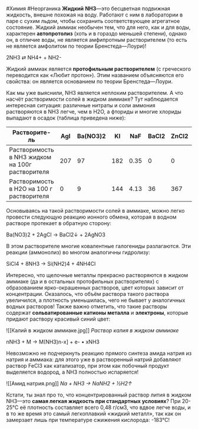 #Химия #Неорганика 
**Жидкий** **NH3**—это бесцветная подвижная жидкость, внешне похожая на воду. Работают с ним в лаборатории в паре с сухим льдом, чтобы сохранить соответствующее агрегатное состояние. Жидкий аммиак необычен тем, что для него, как и для воды, характерен **автопротолиз** (хоть и в гораздо меньшей степени), однако он, в отличие воды, не является амфипротным растворителем (то есть не является амфолитом по теории Бренстеда—Лоури)!

2NH3 ⇄ NH4+ + NH2-

Жидкий аммиак является **протофильным растворителем** (с греческого переводится как «Любит протон»). Этим названием объясняются его свойства: он является основанием по теории Бренстеда—Лоури.

Как мы уже выяснили, NH3 является неплохим растворителем. А что насчёт растворимости солей в жидком аммиаке? Тут наблюдается интересная ситуация: различные нитраты и соли аммония растворяются в NH3 легче, чем в H2O, а фториды и многие хлориды выпадают в осадок (таблица приведена ниже):

| Растворите-ль                                   | AgI | Ba(NO3)2 | KI  | NaF  | BaCl2 | ZnCl2 | NaI | NaBr | NH4NO3 |
| ----------------------------------------------- | --- | -------- | --- | ---- | ----- | ----- | --- | ---- | ------ |
| Растворимость в NH3 жидком на 100г растворителя | 207 | 97       | 182 | 0.35 | 0     | 0     | 162 | 138  | 389.6  |
| Растворимость в H2O на 100 г растворителя       | 0   | 9        | 144 | 4.13 | 36    | 367   |     | 90.5 | 212    |

Основываясь на такой растворимости солей в аммиаке, можно легко провести следующую реакцию ионного обмена, которая в водном растворе протекает в обратную сторону:

Ba(NO3)2 + 2AgCl → BaCl2↓ + 2AgNO3

В этом растворителе многие ковалентные галогениды разлагаются. Эти реакции (аммонолиз) во многом аналогичны гидролизу:

SiCl4 + 8NH3 → Si(NH2)4 + 4NH4Cl

Интересно, что щелочные металлы прекрасно растворяются в жидком аммиаке (да и в остальных протофильных растворителях) с образованием ярко-окрашенных растворов, цвет которых зависит от концентрации. Оказалось, что объём раствора такого раствора увеличился, а плотность уменьшилась, чего не бывает у аналогичных водных растворов! Также важно отметить, что такие растворы содержат **сольватированные катионы металла** и **электроны**, которые придают раствору красивый синий цвет:

![[Калий в жидком аммиаке.jpg]]
*Раствор калия в жидком аммиаке*

nNH3 + M → M(NH3)n-x] + e- • xNH3

Невозможно не подчеркнуть реакцию прямого синтеза амида натрия из натрия и аммиака: для этого уже в растворенный натрий добавляют раствор FeCl3 как катализатор, при этом как побочный продукт выделяется водород, а NH3 полностью испаряется!

![[Амид натрия.png]]
*Na + NH3 → NaNH2 + ½H2↑*

Кстати, ты знал про то, что концентрированный раствор лития в жидком NH3—это **самая легкая жидкость при стандартных условиях**? При 20-25°С её плотность составляет всего 0,48 г/см3, что вдвое легче воды, и в то же время это самый легкоплавкий «жидкий металл», так как он замерзает лишь при температуре сжижения кислорода: -183°С!